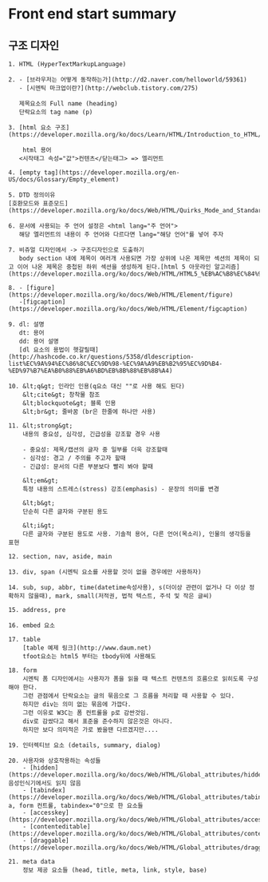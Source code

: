 # Front end start summary

## 구조 디자인 
    1. HTML (HyperTextMarkupLanguage)
    
    2. - [브라우저는 어떻게 동작하는가](http://d2.naver.com/helloworld/59361)
       - [시멘틱 마크업이란?](http://webclub.tistory.com/275)

       제목요소의 Full name (heading)
       단락요소의 tag name (p)

    3. [html 요소 구조](https://developer.mozilla.org/ko/docs/Learn/HTML/Introduction_to_HTML/Getting_started#HTML_%EC%9A%94%EC%86%8C(Element)%EC%9D%98_%EA%B5%AC%EC%A1%B0)

        html 용어
       <시작태그 속성="값">컨텐츠</닫는태그> => 엘리먼트
    
    4. [empty tag](https://developer.mozilla.org/en-US/docs/Glossary/Empty_element)
    
    5. DTD 정의이유
    [호환모드와 표준모드](https://developer.mozilla.org/ko/docs/Web/HTML/Quirks_Mode_and_Standards_Mode)
    
    6. 문서에 사용되는 주 언어 설정은 <html lang="주 언어">
       해당 엘리먼트의 내용이 주 언어와 다르다면 lang="해당 언어"를 넣어 주자

    7. 비쥬얼 디자인에서 -> 구조디자인으로 도출하기
       body section 내에 제목이 여러개 사용되면 가장 상위에 나온 제목만 섹션의 제목이 되고 이어 나온 제목은 중첩된 하위 섹션을 생성하게 된다.[html 5 아웃라인 알고리즘](https://developer.mozilla.org/ko/docs/Web/HTML/HTML5_%EB%AC%B8%EC%84%9C%EC%9D%98_%EC%84%B9%EC%85%98%EA%B3%BC_%EC%9C%A4%EA%B3%BD)

    8. - [figure](https://developer.mozilla.org/ko/docs/Web/HTML/Element/figure)
       -[figcaption](https://developer.mozilla.org/ko/docs/Web/HTML/Element/figcaption)

    9. dl: 설명
       dt: 용어
       dd: 용어 설명
       [dl 요소의 용법이 헷갈릴때](http://hashcode.co.kr/questions/5358/dldescription-list%EC%9A%94%EC%86%8C%EC%9D%98-%EC%9A%A9%EB%B2%95%EC%9D%B4-%ED%97%B7%EA%B0%88%EB%A6%BD%EB%8B%88%EB%8B%A4)
    
    10. &lt;q&gt; 인라인 인용(q요소 대신 ""로 사용 해도 된다)
        &lt;cite&gt; 창착물 참조
        &lt;blockquote&gt; 블록 인용
        &lt;br&gt; 줄바꿈 (br은 한줄에 하나만 사용)

    11. &lt;strong&gt; 
        내용의 중요성, 심각성, 긴급성을 강조할 경우 사용

        - 중요성: 제목/캡션의 글자 중 일부를 더욱 강조할때
        - 심각성: 경고 / 주의를 주고자 할때
        - 긴급성: 문서의 다른 부분보다 빨리 봐야 할때

        &lt;em&gt;
        특정 내용의 스트레스(stress) 강조(emphasis) - 문장의 의미를 변경
        
        &lt;b&gt;
        단순히 다른 글자와 구분된 용도

        &lt;i&gt;
        다른 글자와 구분된 용도로 사용. 기솔적 용어, 다른 언어(목소리), 인물의 생각등을 표현
    
    12. section, nav, aside, main

    13. div, span (시멘틱 요소를 사용할 것이 없을 경우에만 사용하자)
    
    14. sub, sup, abbr, time(datetime속성사용), s(더이상 관련이 없거나 다 이상 정확하지 않을때), mark, small(저적권, 법적 텍스트, 주석 및 작은 글씨)
    
    15. address, pre

    16. embed 요소

    17. table
        [table 예제 링크](http://www.daum.net)
        tfoot요소는 html5 부터는 tbody뒤에 사용해도

    18. form
        시멘틱 폼 디자인에서는 사용자가 폼을 읽을 때 텍스트 컨텐츠의 흐름으로 읽히도록 구성해야 한다.
        그런 관점에서 단락요소는 글의 묶음으로 그 흐름을 처리할 때 사용할 수 있다.
        하지만 div는 의미 없는 묶음에 가깝다.
        그런 이유로 W3C는 폼 컨트롤을 p로 감싼것임.
        div로 감쌌다고 해서 표준을 준수하지 않은것은 아니다.
        하지만 보다 의미적은 가로 봤을땐 다르겠지만....

    19. 인터렉티브 요소 (details, summary, dialog)

    20. 사용자와 상호작용하는 속성들
        - [hidden](https://developer.mozilla.org/ko/docs/Web/HTML/Global_attributes/hidden): 음성인식기에서도 읽지 않음
        - [tabindex](https://developer.mozilla.org/ko/docs/Web/HTML/Global_attributes/tabindex): a, form 컨트롤, tabindex="0"으로 한 요소들
        - [accesskey](https://developer.mozilla.org/ko/docs/Web/HTML/Global_attributes/accesskey)
        - [contenteditable](https://developer.mozilla.org/ko/docs/Web/HTML/Global_attributes/contenteditable)
        - [draggable](https://developer.mozilla.org/ko/docs/Web/HTML/Global_attributes/draggable)

    21. meta data
        정보 제공 요소들 (head, title, meta, link, style, base)

